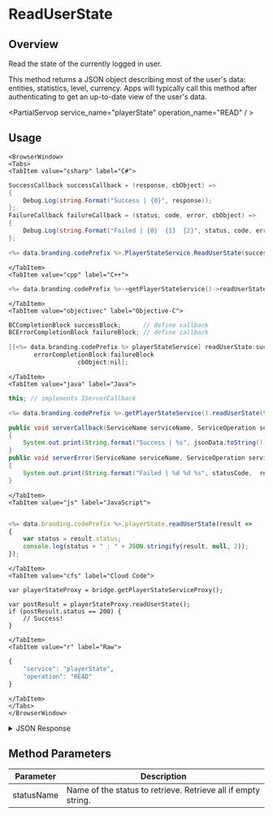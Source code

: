 # ReadUserState
## Overview
Read the state of the currently logged in user.

This method returns a JSON object describing most of the user's data: entities, statistics, level, currency. Apps will typically call this method after authenticating to get an up-to-date view of the user's data.

<PartialServop service_name="playerState" operation_name="READ" / >

## Usage

```mdx-code-block
<BrowserWindow>
<Tabs>
<TabItem value="csharp" label="C#">
```

```csharp
SuccessCallback successCallback = (response, cbObject) =>
{
    Debug.Log(string.Format("Success | {0}", response));
};
FailureCallback failureCallback = (status, code, error, cbObject) =>
{
    Debug.Log(string.Format("Failed | {0}  {1}  {2}", status, code, error));
};

<%= data.branding.codePrefix %>.PlayerStateService.ReadUserState(successCallback, failureCallback);
```

```mdx-code-block
</TabItem>
<TabItem value="cpp" label="C++">
```

```cpp
<%= data.branding.codePrefix %>->getPlayerStateService()->readUserState(this);
```

```mdx-code-block
</TabItem>
<TabItem value="objectivec" label="Objective-C">
```

```objectivec
BCCompletionBlock successBlock;      // define callback
BCErrorCompletionBlock failureBlock; // define callback

[[<%= data.branding.codePrefix %> playerStateService] readUserState:successBlock
       errorCompletionBlock:failureBlock
                   cbObject:nil];
```

```mdx-code-block
</TabItem>
<TabItem value="java" label="Java">
```

```java
this; // implements IServerCallback

<%= data.branding.codePrefix %>.getPlayerStateService().readUserState(this);

public void serverCallback(ServiceName serviceName, ServiceOperation serviceOperation, JSONObject jsonData)
{
    System.out.print(String.format("Success | %s", jsonData.toString()));
}
public void serverError(ServiceName serviceName, ServiceOperation serviceOperation, int statusCode, int reasonCode, String jsonError)
{
    System.out.print(String.format("Failed | %d %d %s", statusCode,  reasonCode, jsonError.toString()));
}
```

```mdx-code-block
</TabItem>
<TabItem value="js" label="JavaScript">
```

```javascript

<%= data.branding.codePrefix %>.playerState.readUserState(result =>
{
	var status = result.status;
	console.log(status + " : " + JSON.stringify(result, null, 2));
});
```

```mdx-code-block
</TabItem>
<TabItem value="cfs" label="Cloud Code">
```

```cfscript
var playerStateProxy = bridge.getPlayerStateServiceProxy();

var postResult = playerStateProxy.readUserState();
if (postResult.status == 200) {
    // Success!
}
```

```mdx-code-block
</TabItem>
<TabItem value="r" label="Raw">
```

```r
{
	"service": "playerState",
	"operation": "READ"
}
```

```mdx-code-block
</TabItem>
</Tabs>
</BrowserWindow>
```

<details>
<summary>JSON Response</summary>

```json
{
	"status": 200,
	"data": {
		"vcPurchased": 0,
		"experiencePoints": 100,
		"refundCount": 0,
		"server_time": 1484932358724,
		"experienceLevel": 0,
		"currency": {
			"credits": {
				"purchased": 0,
				"balance": 12212,
				"consumed": 133,
				"awarded": 12345
			}
		},
		"statistics": {
			"TestStat": 0,
			"TestStat2": 0
		},
		"abTestingId": 8,
		"id": "323ce861-b749-4ce4-a57a-175232e21b5d",
		"createdAt": 1459439058035,
		"profileId": "323ce861-b749-4ce4-a57a-175232e21b5d",
		"isTester": false,
		"xpCapped": false,
		"sent_events": [],
		"timeZoneOffset": -5,
		"playerName": "",
		"vcClaimed": 0,
		"parentProfileId": null,
		"countryCode": "CA",
		"loginCount": 107,
		"emailAddress": "bradleyh@bitheads.com",
		"peerProfileIds": {
			"peerapp": {
				"profileId": "65fad6a7-1bb7-4ac1-8b8b-59671a81a9ce"
			}
		},
		"previousLogin": 1484061296282,
		"incoming_events": [],
		"peerCurrency": {
			"peerapp": {
				"gold": {
					"purchased": 0,
					"balance": 343,
					"consumed": 0,
					"awarded": 343
				}
			}
		},
		"lastLogin": 1484932342834,
		"languageCode": "en",
		"pictureUrl": null,
		"amountSpent": 0
	}
}
```
</details>

## Method Parameters
Parameter | Description
--------- | -----------
statusName | Name of the status to retrieve. Retrieve all if empty string.


